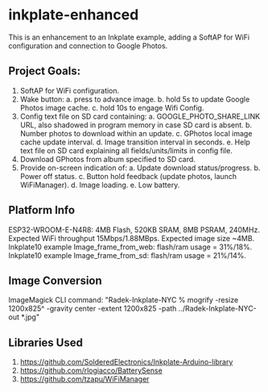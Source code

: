 # inkplate-enhanced
This is an enhancement to an Inkplate example, adding a SoftAP for WiFi configuration and connection to Google Photos.

## Project Goals:
1. SoftAP for WiFi configuration.
2. Wake button:
a. press to advance image.
b. hold 5s to update Google Photos image cache.
c. hold 10s to engage Wifi Config.
3. Config text file on SD card containing:
a. GOOGLE_PHOTO_SHARE_LINK URL, also shadowed in program memory in case SD card is absent.
b. Number photos to download within an update.
c. GPhotos local image cache update interval.
d. Image transition interval in seconds.
e. Help text file on SD card explaining all fields/units/limits in config file.
4. Download GPhotos from album specified to SD card.
5. Provide on-screen indication of:
a. Update download status/progress.
b. Power off status.
c. Button hold feedback (update photos, launch WiFiManager).
d. Image loading.
e. Low battery.

## Platform Info
ESP32-WROOM-E-N4R8: 4MB Flash, 520KB SRAM, 8MB PSRAM, 240MHz.
Expected WiFi throughput 15Mbps/1.88MBps.
Expected image size ~4MB.
Inkplate10 example Image_frame_from_web: flash/ram usage = 31%/18%.
Inkplate10 example Image_frame_from_sd: flash/ram usage = 21%/14%.

## Image Conversion
ImageMagick CLI command: "Radek-Inkplate-NYC % mogrify -resize 1200x825^ -gravity center -extent 1200x825 -path ../Radek-Inkplate-NYC-out *.jpg"

## Libraries Used
1. https://github.com/SolderedElectronics/Inkplate-Arduino-library
2. https://github.com/rlogiacco/BatterySense
3. https://github.com/tzapu/WiFiManager
